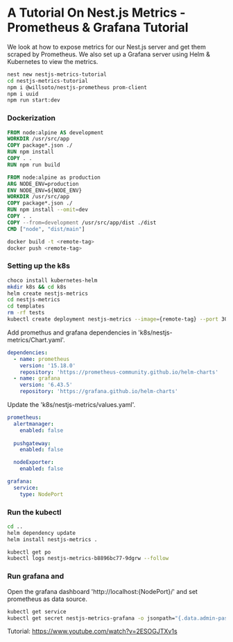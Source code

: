 # A Tutorial On Nest.js Metrics - Prometheus & Grafana Tutorial

We look at how to expose metrics for our Nest.js server and get them scraped by Prometheus. We also set up a Grafana server using Helm & Kubernetes to view the metrics.

```bash
nest new nestjs-metrics-tutorial
cd nestjs-metrics-tutorial
npm i @willsoto/nestjs-prometheus prom-client
npm i uuid
npm run start:dev
```

### Dockerization
```dockerfile
FROM node:alpine AS development
WORKDIR /usr/src/app
COPY package*.json ./
RUN npm install
COPY . . 
RUN npm run build

FROM node:alpine as production
ARG NODE_ENV=production
ENV NODE_ENV=${NODE_ENV}
WORKDIR /usr/src/app
COPY package*.json ./
RUN npm install --omit=dev
COPY . .
COPY --from=development /usr/src/app/dist ./dist
CMD ["node", "dist/main"]

```

```bash
docker build -t <remote-tag>
docker push <remote-tag>
```

### Setting up the k8s
```bash
choco install kubernetes-helm
mkdir k8s && cd k8s
helm create nestjs-metrics
cd nestjs-metrics
cd templates
rm -rf tests
kubectl create deployment nestjs-metrics --image={remote-tag} --port 3000 --dry-run=client -o yaml > deployment.yaml

```

Add promethus and grafana dependencies in 'k8s/nestjs-metrics/Chart.yaml'.

```yaml
dependencies:
  - name: prometheus
    version: '15.18.0'
    repository: 'https://prometheus-community.github.io/helm-charts'
  - name: grafana
    version: '6.43.5'
    repository: 'https://grafana.github.io/helm-charts'
```

Update the 'k8s/nestjs-metrics/values.yaml'.

```yaml
prometheus:
  alertmanager:
    enabled: false
  
  pushgateway:
    enabled: false

  nodeExporter:
    enabled: false

grafana:
  service:
    type: NodePort
```

### Run the kubectl

```bash
cd ..
helm dependency update
helm install nestjs-metrics .

kubectl get po
kubectl logs nestjs-metrics-b8896bc77-9dgrw --follow
```

### Run grafana and 
Open the grafana dashboard 'http://localhost:{NodePort}/' and set prometheus as data source. 

```bash
kubectl get service
kubectl get secret nestjs-metrics-grafana -o jsonpath="{.data.admin-password}" | base64 --decode; echo
```

Tutorial: https://www.youtube.com/watch?v=2ESOGJTXv1s
